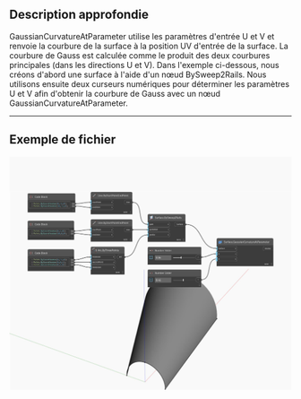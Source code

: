 ## Description approfondie
GaussianCurvatureAtParameter utilise les paramètres d'entrée U et V et renvoie la courbure de la surface à la position UV d'entrée de la surface. La courbure de Gauss est calculée comme le produit des deux courbures principales (dans les directions U et V). Dans l'exemple ci-dessous, nous créons d'abord une surface à l'aide d'un nœud BySweep2Rails. Nous utilisons ensuite deux curseurs numériques pour déterminer les paramètres U et V afin d'obtenir la courbure de Gauss avec un nœud GaussianCurvatureAtParameter.
___
## Exemple de fichier

![GaussianCurvatureAtParameter](./Autodesk.DesignScript.Geometry.Surface.GaussianCurvatureAtParameter_img.jpg)

